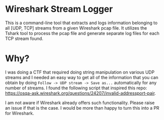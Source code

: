 # Wireshark Stream Logger

This is a command-line tool that extracts and logs information belonging to all [UDP, TCP] streams from a given Wireshark pcap file. It utilizes the Tshark tool to process the pcap file and generate separate log files for each TCP stream found.

# Why?
I was doing a CTF that required doing string manipulation on various UDP streams and I needed an easy way to get all of the information that you can obtain by doing `Follow -> UDP stream -> Save as...` automatically for any number of streams. I found the following script that inspired this repo: https://osqa-ask.wireshark.org/questions/24207/invalid-addressport-pair.

I am not aware if Wireshark already offers such functionality. Please raise an issue if that is the case. I would be more than happy to turn this into a PR for Wireshark.
